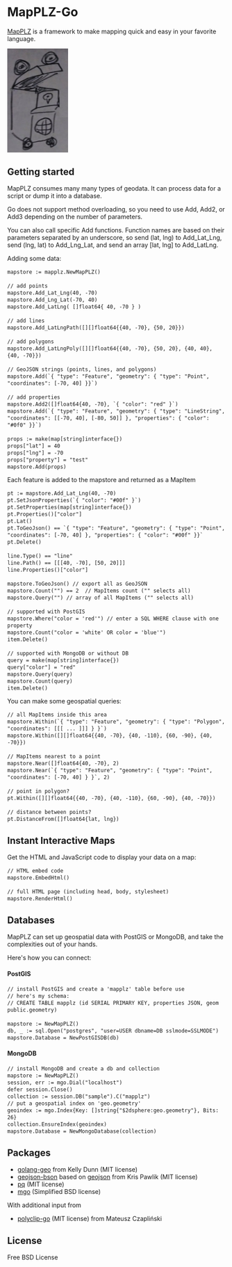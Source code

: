# MapPLZ-Go

[MapPLZ](http://mapplz.com) is a framework to make mapping quick and easy in
your favorite language.

<img src="https://raw.githubusercontent.com/mapmeld/mapplz-go/master/logo.jpg" width="140"/>

## Getting started

MapPLZ consumes many many types of geodata. It can process data for a script or dump
it into a database.

Go does not support method overloading, so you need to use Add, Add2, or Add3 depending
on the number of parameters.

You can also call specific Add functions. Function names are based on their parameters
separated by an underscore, so send (lat, lng) to Add_Lat_Lng, send (lng, lat)
to Add_Lng_Lat, and send an array [lat, lng] to Add_LatLng.

Adding some data:

```
mapstore := mapplz.NewMapPLZ()

// add points
mapstore.Add_Lat_Lng(40, -70)
mapstore.Add_Lng_Lat(-70, 40)
mapstore.Add_LatLng( []float64{ 40, -70 } )

// add lines
mapstore.Add_LatLngPath([][]float64{{40, -70}, {50, 20}})

// add polygons
mapstore.Add_LatLngPoly([][]float64{{40, -70}, {50, 20}, {40, 40}, {40, -70}})

// GeoJSON strings (points, lines, and polygons)
mapstore.Add(`{ "type": "Feature", "geometry": { "type": "Point", "coordinates": [-70, 40] }}`)

// add properties
mapstore.Add2([]float64{40, -70}, `{ "color": "red" }`)
mapstore.Add(`{ "type": "Feature", "geometry": { "type": "LineString", "coordinates": [[-70, 40], [-80, 50]] }, "properties": { "color": "#0f0" }}`)

props := make(map[string]interface{})
props["lat"] = 40
props["lng"] = -70
props["property"] = "test"
mapstore.Add(props)
```

Each feature is added to the mapstore and returned as a MapItem

```
pt := mapstore.Add_Lat_Lng(40, -70)
pt.SetJsonProperties(`{ "color": "#00f" }`)
pt.SetProperties(map[string]interface{})
pt.Properties()["color"]
pt.Lat()
pt.ToGeoJson() == `{ "type": "Feature", "geometry": { "type": "Point", "coordinates": [-70, 40] }, "properties": { "color": "#00f" }}`
pt.Delete()

line.Type() == "line"
line.Path() == [[[40, -70], [50, 20]]]
line.Properties()["color"]

mapstore.ToGeoJson() // export all as GeoJSON
mapstore.Count("") == 2  // MapItems count ("" selects all)
mapstore.Query("") // array of all MapItems ("" selects all)

// supported with PostGIS
mapstore.Where("color = 'red'") // enter a SQL WHERE clause with one property
mapstore.Count("color = 'white' OR color = 'blue'")
item.Delete()

// supported with MongoDB or without DB
query = make(map[string]interface{})
query["color"] = "red"
mapstore.Query(query)
mapstore.Count(query)
item.Delete()
```

You can make some geospatial queries:

```
// all MapItems inside this area
mapstore.Within(`{ "type": "Feature", "geometry": { "type": "Polygon", "coordinates": [[[ ... ]]] } }`)
mapstore.Within([][]float64{{40, -70}, {40, -110}, {60, -90}, {40, -70}})

// MapItems nearest to a point
mapstore.Near([]float64{40, -70}, 2)
mapstore.Near(`{ "type": "Feature", "geometry": { "type": "Point", "coordinates": [-70, 40] } }`, 2)

// point in polygon?
pt.Within([][]float64{{40, -70}, {40, -110}, {60, -90}, {40, -70}})

// distance between points?
pt.DistanceFrom([]float64{lat, lng})
```

## Instant Interactive Maps

Get the HTML and JavaScript code to display your data on a map:

```
// HTML embed code
mapstore.EmbedHtml()

// full HTML page (including head, body, stylesheet)
mapstore.RenderHtml()
```

## Databases

MapPLZ can set up geospatial data with PostGIS or MongoDB, and take the complexities out of your hands.

Here's how you can connect:

#### PostGIS
```
// install PostGIS and create a 'mapplz' table before use
// here's my schema:
// CREATE TABLE mapplz (id SERIAL PRIMARY KEY, properties JSON, geom public.geometry)

mapstore := NewMapPLZ()
db, _ := sql.Open("postgres", "user=USER dbname=DB sslmode=SSLMODE")
mapstore.Database = NewPostGISDB(db)
```

#### MongoDB

```
// install MongoDB and create a db and collection
mapstore := NewMapPLZ()
session, err := mgo.Dial("localhost")
defer session.Close()
collection := session.DB("sample").C("mapplz")
// put a geospatial index on 'geo.geometry'
geoindex := mgo.Index{Key: []string{"$2dsphere:geo.geometry"}, Bits: 26}
collection.EnsureIndex(geoindex)
mapstore.Database = NewMongoDatabase(collection)
```

## Packages

* <a href="https://github.com/kellydunn/golang-geo">golang-geo</a> from Kelly Dunn (MIT license)
* <a href="https://github.com/mapmeld/geojson-bson">geojson-bson</a> based on <a href="https://github.com/kpawlik/geojson">geojson</a> from Kris Pawlik (MIT license)
* <a href="https://github.com/lib/pq">pq</a> (MIT license)
* <a href="http://gopkg.in/mgo.v2">mgo</a> (Simplified BSD license)

With additional input from

* <a href="https://github.com/akavel/polyclip-go">polyclip-go</a> (MIT license) from Mateusz Czapliński

## License

Free BSD License

